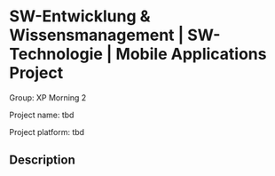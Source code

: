 # SW-Entwicklung & Wissensmanagement | SW-Technologie | Mobile Applications Project
Group: XP Morning 2

Project name: tbd

Project platform: tbd

## Description

